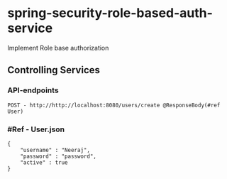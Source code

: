 # spring-security-role-based-auth-service
Implement Role base authorization

## Controlling Services
### API-endpoints
```
POST - http://http://localhost:8080/users/create @ResponseBody(#ref User)
```
### #Ref - User.json
```
{
    "username" : "Neeraj",
    "password" : "password",
    "active" : true
}

```